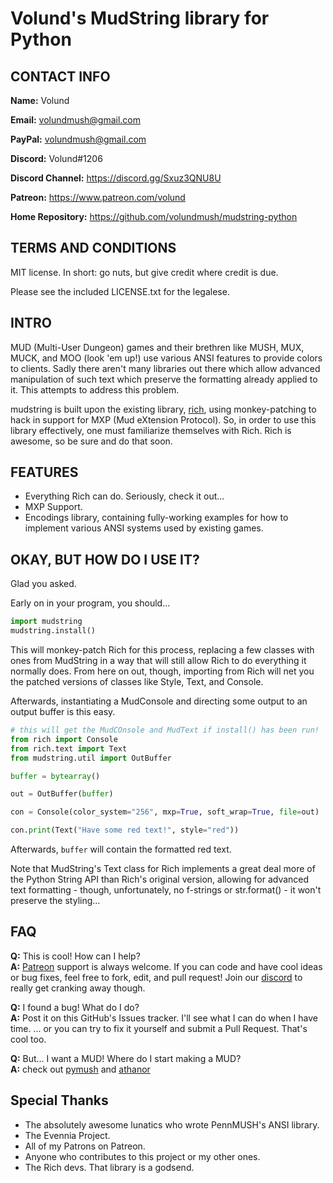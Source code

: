 # Volund's MudString library for Python

## CONTACT INFO
**Name:** Volund

**Email:** volundmush@gmail.com

**PayPal:** volundmush@gmail.com

**Discord:** Volund#1206

**Discord Channel:** https://discord.gg/Sxuz3QNU8U

**Patreon:** https://www.patreon.com/volund

**Home Repository:** https://github.com/volundmush/mudstring-python

## TERMS AND CONDITIONS

MIT license. In short: go nuts, but give credit where credit is due.

Please see the included LICENSE.txt for the legalese.

## INTRO
MUD (Multi-User Dungeon) games and their brethren like MUSH, MUX, MUCK, and MOO (look 'em up!) use various ANSI features to provide colors to clients. Sadly there aren't many libraries out there which allow advanced manipulation of such text which preserve the formatting already applied to it. This attempts to address this problem.

mudstring is built upon the existing library, [rich](https://github.com/willmcgugan/rich), using monkey-patching to hack in support for MXP (Mud eXtension Protocol). So, in order to use this library effectively, one must familiarize themselves with Rich. Rich is awesome, so be sure and do that soon.

## FEATURES
  * Everything Rich can do. Seriously, check it out...
  * MXP Support.
  * Encodings library, containing fully-working examples for how to implement various ANSI systems used by existing games.
  

## OKAY, BUT HOW DO I USE IT?
Glad you asked.

Early on in your program, you should...
```python
import mudstring
mudstring.install()
```
This will monkey-patch Rich for this process, replacing a few classes with ones from MudString in a way that will still allow Rich to do everything it normally does. From here on out, though, importing from Rich will net you the patched versions of classes like Style, Text, and Console.

Afterwards, instantiating a MudConsole and directing some output to an output buffer is this easy.

```python
# this will get the MudCOnsole and MudText if install() has been run!
from rich import Console
from rich.text import Text
from mudstring.util import OutBuffer

buffer = bytearray()

out = OutBuffer(buffer)

con = Console(color_system="256", mxp=True, soft_wrap=True, file=out)

con.print(Text("Have some red text!", style="red"))
```
Afterwards, `buffer` will contain the formatted red text.

Note that MudString's Text class for Rich implements a great deal more of the Python String API than Rich's original version, allowing for advanced text formatting - though, unfortunately, no f-strings or str.format() - it won't preserve the styling...

## FAQ 
  __Q:__ This is cool! How can I help?  
  __A:__ [Patreon](https://www.patreon.com/volund) support is always welcome. If you can code and have cool ideas or bug fixes, feel free to fork, edit, and pull request! Join our [discord](https://discord.gg/Sxuz3QNU8U) to really get cranking away though.

  __Q:__ I found a bug! What do I do?  
  __A:__ Post it on this GitHub's Issues tracker. I'll see what I can do when I have time. ... or you can try to fix it yourself and submit a Pull Request. That's cool too.

  __Q:__ But... I want a MUD! Where do I start making a MUD?  
  __A:__ check out [pymush](https://github.com/volundmush/pymush) and [athanor](https://github.com/volundmush/athanor)

## Special Thanks
  * The absolutely awesome lunatics who wrote PennMUSH's ANSI library.
  * The Evennia Project.
  * All of my Patrons on Patreon.
  * Anyone who contributes to this project or my other ones.
  * The Rich devs. That library is a godsend.